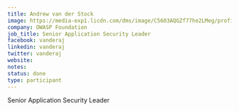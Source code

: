 ```yaml
---
title: Andrew van der Stock
image: https://media-exp1.licdn.com/dms/image/C5603AQGZf77he2LMeg/profile-displayphoto-shrink_800_800/0?e=1596672000&v=beta&t=Yvvmual12HmJfKpAKs5W4WKRXhuF7XB0AZaVSZR3jTc
company: OWASP Foundation
job_title: Senior Application Security Leader
facebook: vanderaj
linkedin: vanderaj
twitter: vanderaj
website:
notes:
status: done
type: participant
---
```


Senior Application Security Leader
<!-- put more details about participant here -->
